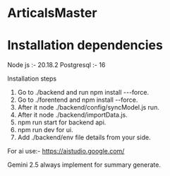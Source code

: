 # ArticalsMaster


Installation dependencies
=========================

Node js :- 20.18.2
Postgresql :- 16

Installation steps

1) Go to ./backend and run npm install ---force.
2) Go to ./forentend and npm install --force.
3) After it node ./backend/config/syncModel.js run.
4) After it node ./backend/importData.js.
5) npm run start for backend api.
6) npm run dev for ui.
7) Add ./backend/env file details from your side.

For ai use:- https://aistudio.google.com/

Gemini 2.5 always implement for summary generate.